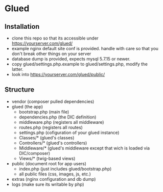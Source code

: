 # Glued

## Installation

- clone this repo so that its accessible under https://yourserver.com/glued/
- example nginx default site conf is provided. handle with care so that you don't break other things on your server
- database dump is provided, expects mysql 5.7.15 or newer.
- copy glued/settings.php.example to glued/settings.php, modify the latter.
- look into https://yourserver.com/glued/public/ 

## Structure

- vendor (composer pulled dependencies)
- glued (the app)
  - bootstrap.php (main file)
  - dependencies.php (the DIC definition)
  - middleware.php (registers all middleware)
  - routes.php (registers all routes)
  - settings.php (cofiguration of your glued instance)
  - Classes/* (glued's classes)
  - Controllers/* (glued's controllers)
  - Middleware/* (glued's middleware except that wich is loaded via DIC/composer)
  - Views/* (twig-based views)
- public (document root for app users)
  - index.php (just includes glued/bootstrap.php)
  - all public files (css, images, js, etc.)
- extras (nginx configuration and db dump)
- logs (make sure its writable by php)
